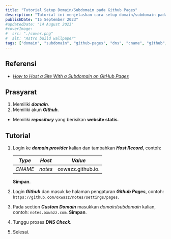 ```yaml
---
title: "Tutorial Setup Domain/Subdomain pada Github Pages"
description: "Tutorial ini menjelaskan cara setup domain/subdomain pada Github Pages."
publishDate: "15 September 2023"
#updatedDate: "14 August 2023"
#coverImage:
#  src: "./cover.png"
#  alt: "Astro build wallpaper"
tags: ["domain", "subdomain", "github-pages", "dns", "cname", "github", "website-statis"]
---
```


## Referensi
* [_How to Host a Site With a Subdomain on GitHub Pages_](https://sean-coughlin.medium.com/how-to-host-a-site-with-a-subdomain-on-github-pages-33202341f711)

## Prasyarat
1. Memiliki **_domain_**.
2. Memiliki akun **_Github_**.
  * Memiliki **_repository_** yang berisikan **website statis**.

## Tutorial
1. Login ke **_domain provider_** kalian dan tambahkan **_Host Record_**, contoh:

   | _Type_    | _Host_    | _Value_           |
      |-----------|-----------|-------------------|
   | _CNAME_   | _notes_   | oxwazz.github.io. |
   **Simpan**.
2. Login **_Github_** dan masuk ke halaman pengaturan **_Github Pages_**, contoh: `https://github.com/oxwazz/notes/settings/pages`.
3. Pada section **_Custom Domain_** masukkan _domain/subdomain_ kalian, contoh:  `notes.oxwazz.com`. **Simpan**.
4. Tunggu proses **_DNS Check_**.
5. Selesai.
